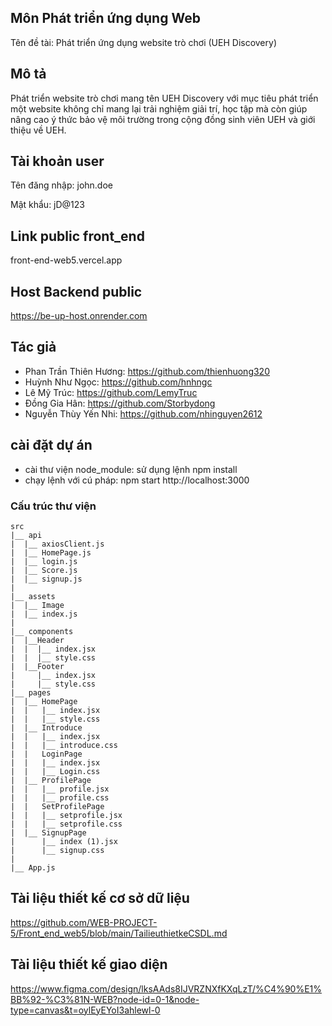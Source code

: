## Môn Phát triển ứng dụng Web
Tên đề tài: Phát triển ứng dụng website trò chơi (UEH Discovery)

## Mô tả
Phát triển website trò chơi mang tên UEH Discovery với mục tiêu phát triển một website không chỉ mang lại trải nghiệm giải trí, học tập mà còn giúp nâng cao ý thức bảo vệ môi trường trong cộng đồng sinh viên UEH và giới thiệu về UEH.

## Tài khoản user 
Tên đăng nhập: john.doe

Mật khẩu: jD@123

## Link public front_end
front-end-web5.vercel.app

## Host Backend public
https://be-up-host.onrender.com

## Tác giả
- Phan Trần Thiên Hương: https://github.com/thienhuong320
- Huỳnh Như Ngọc: https://github.com/hnhngc
- Lê Mỹ Trúc: https://github.com/LemyTruc
- Đồng Gia Hân: https://github.com/Storbydong
- Nguyễn Thùy Yến Nhi: https://github.com/nhinguyen2612


## cài đặt dự án

- cài thư viện node_module: sử dụng lệnh npm install
- chạy lệnh với cú pháp: npm start http://localhost:3000

### Cấu trúc thư viện

```
src
|__ api
|  |__ axiosClient.js
|  |__ HomePage.js
|  |__ login.js
|  |__ Score.js
|  |__ signup.js
|
|__ assets
|  |__ Image
|  |__ index.js
|
|__ components
|  |__Header
|  |  |__ index.jsx
|  |  |__ style.css
|  |__Footer
|     |__ index.jsx
|     |__ style.css
|__ pages
|  |__ HomePage
|  |   |__ index.jsx
|  |   |__ style.css
|  |__ Introduce
|  |   |__ index.jsx
|  |   |__ introduce.css
|  |   LoginPage
|  |   |__ index.jsx
|  |   |__ Login.css
|  |__ ProfilePage
|  |   |__ profile.jsx
|  |   |__ profile.css
|  |   SetProfilePage
|  |   |__ setprofile.jsx
|  |   |__ setprofile.css
|  |__ SignupPage
|      |__ index (1).jsx
|      |__ signup.css
|
|__ App.js
```
## Tài liệu thiết kế cơ sở dữ liệu
https://github.com/WEB-PROJECT-5/Front_end_web5/blob/main/TailieuthietkeCSDL.md

## Tài liệu thiết kế giao diện
https://www.figma.com/design/lksAAds8IJVRZNXfKXqLzT/%C4%90%E1%BB%92-%C3%81N-WEB?node-id=0-1&node-type=canvas&t=oylEyEYoI3ahlewl-0
